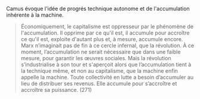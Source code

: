 Camus évoque l'idée de progrés technique autonome et de l'accumulation inhérente à la machine.

>Économiquement, le capitalisme est oppresseur par le phénomène de l'accumulation. Il opprime par ce qu'il est, il accumule pour accroître ce qu'il est, exploite d'autant plus et, à mesure, accumule encore. Marx n’imaginait pas de fin à ce cercle infernal, que la révolution. À ce moment, l’accumulation ne serait nécessaire que dans une faible mesure, pour garantir les œuvres sociales. Mais la révolution s’industrialise à son tour et s'aperçoit alors que l’accumulation tient à la technique même, et non au capitalisme, que la machine enfin appelle la machine. Toute collectivité en lutte a besoin d’accumuler au lieu de distribuer ses revenus. Elle accumule pour s’accroître et accroître sa puissance.
(271)